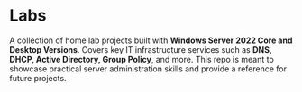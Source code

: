 # Labs

A collection of home lab projects built with **Windows Server 2022 Core and Desktop Versions**. 
Covers key IT infrastructure services such as **DNS, DHCP, Active Directory, Group Policy**, and more. 
This repo is meant to showcase practical server administration skills and provide a reference for future projects.

